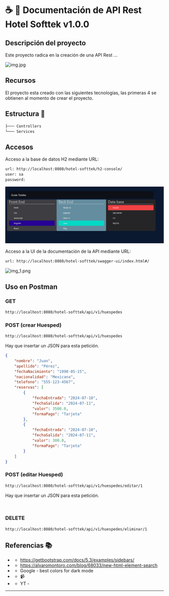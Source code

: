 # ☕ 💠 Documentación de API Rest Hotel Softtek v1.0.0
## Descripción del proyecto

Este proyecto radica en la creación de una API Rest ...

![img.jpg](img.jpg)

## Recursos
El proyecto esta creado con las siguientes tecnologías, las primeras 4 se obtienen
al momento de crear el proyecto.


## Estructura 📁
```sh
├─── Controllers
└─── Services
```

## Accesos

Acceso a la base de datos H2 mediante URL:

```sh
url: http://localhost:8080/hotel-softtek/h2-console/
user: sa
password: 
```
![main.jpg](main.jpg)

Acceso a la UI de la documentación de la API mediante URL:
```sh
url: http://localhost:8080/hotel-softtek/swagger-ui/index.html#/
```
![img_1.png](img_1.png)

## Uso en Postman

### GET
```sh
http://localhost:8080/hotel-softtek/api/v1/huespedes
```

### POST (crear Huesped)
```sh
http://localhost:8080/hotel-softtek/api/v1/huespedes
```
Hay que insertar un JSON para esta petición.

``` json
{
    "nombre": "Juan",
    "apellido": "Pérez",
    "fechaNacimiento": "1990-05-15",
    "nacionalidad": "Mexicana",
    "telefono": "555-123-4567",
    "reservas": [
        {
            "fechaEntrada": "2024-07-10",
            "fechaSalida": "2024-07-11",
            "valor": 3500.0,
            "formaPago": "Tarjeta"
        },
        {
            "fechaEntrada": "2024-07-10",
            "fechaSalida": "2024-07-11",
            "valor": 300.0,
            "formaPago": "Tarjeta"
        }
    ]
}
```

### POST (editar Huesped)
```sh
http://localhost:8080/hotel-softtek/api/v1/huespedes/editar/1
```

Hay que insertar un JSON para esta petición.

``` json
 
```

### DELETE
```sh
http://localhost:8080/hotel-softtek/api/v1/huespedes/eliminar/1
```

## Referencias 📚

- * https://getbootstrap.com/docs/5.3/examples/sidebars/
- * https://alvaromontoro.com/blog/68033/new-html-element-search
- * Google - best colors for dark mode

- * 📹
- * YT - 

---
